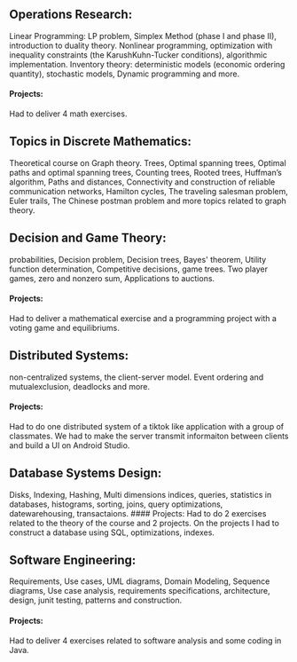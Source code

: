 ## Operations Research: 
Linear Programming: LP problem, Simplex Method (phase I and phase II), introduction to duality theory. Nonlinear programming, optimization with inequality constraints (the KarushKuhn-Tucker conditions), algorithmic implementation. Inventory theory: deterministic models (economic ordering quantity),
stochastic models, Dynamic programming and more. 
#### Projects: 
Had to deliver 4 math exercises.

## Topics in Discrete Mathematics: 
Theoretical course on Graph theory. Trees, Optimal spanning trees, Optimal paths and optimal spanning trees, Counting trees, Rooted
trees, Huffman’s algorithm, Paths and distances, Connectivity and construction of reliable communication networks,
Hamilton cycles, The traveling salesman problem, Euler trails, The Chinese postman problem and more topics related to graph theory. 

## Decision and Game Theory:
probabilities, Decision problem, Decision trees, Bayes' theorem, Utility function determination, Competitive decisions, game trees. Two player games, zero and nonzero sum, Applications to auctions.
#### Projects: 
Had to deliver a mathematical exercise and a programming project with a voting game and equilibriums.

## Distributed Systems: 
non-centralized systems, the client-server model. Event ordering and mutualexclusion, deadlocks and more. 
#### Projects: 
Had to do one distributed system of a tiktok like application with a group of classmates. We had to make the server transmit informaiton between clients and build a UI on Android Studio.

## Database Systems Design: 
Disks, Indexing, Hashing, Multi dimensions indices, queries, statistics in databases, histograms, sorting, joins, query optimizations, datewarehousing, transactaions. #### Projects: 
Had to do 2 exercises related to the theory of the course and 2 projects. On the projects I had to construct a database using SQL, optimizations, indexes.

## Software Engineering:
Requirements, Use cases, UML diagrams, Domain Modeling, Sequence diagrams, Use case analysis, requirements specifications, architecture, design, junit testing, patterns and construction. 
#### Projects: 
Had to deliver 4 exercises related to software analysis and some coding in Java.
